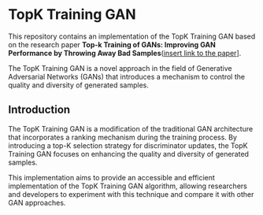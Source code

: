 # TopK Training GAN

This repository contains an implementation of the TopK Training GAN based on the research paper **Top-k Training of GANs: Improving GAN Performance by Throwing Away Bad Samples**([insert link to the paper](https://arxiv.org/abs/2002.06224)]. 

The TopK Training GAN is a novel approach in the field of Generative Adversarial Networks (GANs) that introduces a mechanism to control the quality and diversity of generated samples.

## Introduction

The TopK Training GAN is a modification of the traditional GAN architecture that incorporates a ranking mechanism during the training process. By introducing a top-K selection strategy for discriminator updates, the TopK Training GAN focuses on enhancing the quality and diversity of generated samples.

This implementation aims to provide an accessible and efficient implementation of the TopK Training GAN algorithm, allowing researchers and developers to experiment with this technique and compare it with other GAN approaches.

